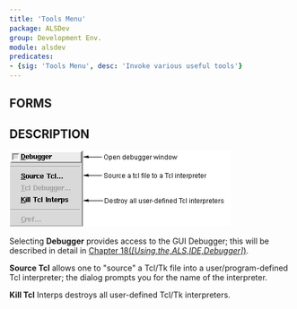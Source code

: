 ```yaml
---
title: 'Tools Menu'
package: ALSDev
group: Development Env.
module: alsdev
predicates:
- {sig: 'Tools Menu', desc: 'Invoke various useful tools'}
---
```


## FORMS


## DESCRIPTION

![](images/tools_menu_notes.gif)

Selecting **Debugger** provides access to the GUI Debugger; this will be described in detail in [Chapter 18(_[Using,the,ALS,IDE,Debugger]_)](../../user-manual/18-Using-the-ALS-IDE-Debugger.html).

**Source Tcl** allows one to "source" a Tcl/Tk file into a user/program-defined Tcl interpreter; the dialog prompts you for the name of the interpreter.

**Kill Tcl** Interps destroys all user-defined Tcl/Tk interpreters.

